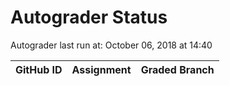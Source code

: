 # Autograder Status
Autograder last run at: October 06, 2018 at 14:40

| GitHub ID | Assignment | Graded Branch |
|-----------|------------|---------------|
